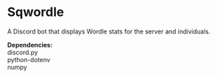 # Sqwordle
A Discord bot that displays Wordle stats for the server and individuals.

**Dependencies:**  
discord.py  
python-dotenv  
numpy  
